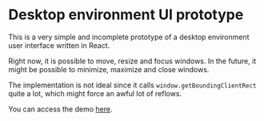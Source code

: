 # Desktop environment UI prototype

This is a very simple and incomplete prototype of a desktop environment user interface written in React.

Right now, it is possible to move, resize and focus windows. In the future, it might be possible to minimize, maximize and close windows.

The implementation is not ideal since it calls `window.getBoundingClientRect` quite a lot, which might force an awful lot of reflows.

You can access the demo [here](https://desktop-environment-deploy.vercel.app/).

